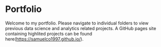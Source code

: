 # Portfolio

Welcome to my portfolio. Please navigate to individual folders to view previous data science and analytics related projects. A GitHub pages site containing highlited projects can be found here(https://samuelco1997.github.io/).
